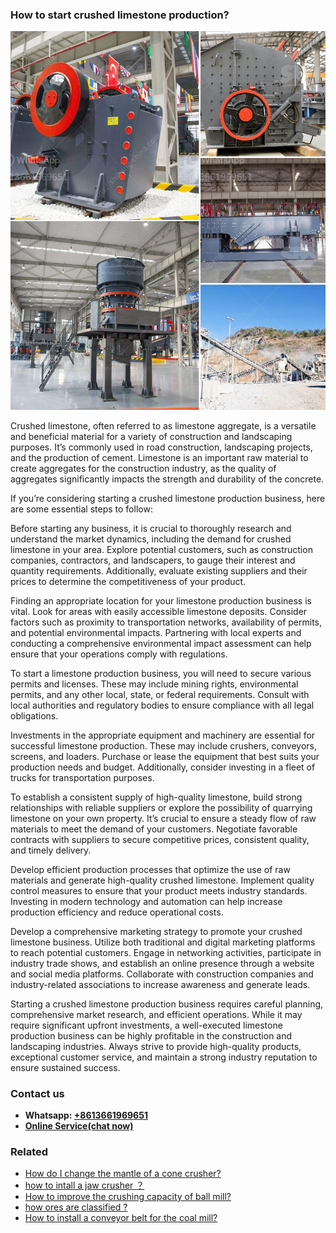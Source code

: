 <h3>How to start crushed limestone production?</h3><img src='1701746033.jpg' alt=''><p>Crushed limestone, often referred to as limestone aggregate, is a versatile and beneficial material for a variety of construction and landscaping purposes. It’s commonly used in road construction, landscaping projects, and the production of cement. Limestone is an important raw material to create aggregates for the construction industry, as the quality of aggregates significantly impacts the strength and durability of the concrete.</p><p>If you’re considering starting a crushed limestone production business, here are some essential steps to follow:</p><p>Before starting any business, it is crucial to thoroughly research and understand the market dynamics, including the demand for crushed limestone in your area. Explore potential customers, such as construction companies, contractors, and landscapers, to gauge their interest and quantity requirements. Additionally, evaluate existing suppliers and their prices to determine the competitiveness of your product.</p><p>Finding an appropriate location for your limestone production business is vital. Look for areas with easily accessible limestone deposits. Consider factors such as proximity to transportation networks, availability of permits, and potential environmental impacts. Partnering with local experts and conducting a comprehensive environmental impact assessment can help ensure that your operations comply with regulations.</p><p>To start a limestone production business, you will need to secure various permits and licenses. These may include mining rights, environmental permits, and any other local, state, or federal requirements. Consult with local authorities and regulatory bodies to ensure compliance with all legal obligations.</p><p>Investments in the appropriate equipment and machinery are essential for successful limestone production. These may include crushers, conveyors, screens, and loaders. Purchase or lease the equipment that best suits your production needs and budget. Additionally, consider investing in a fleet of trucks for transportation purposes.</p><p>To establish a consistent supply of high-quality limestone, build strong relationships with reliable suppliers or explore the possibility of quarrying limestone on your own property. It’s crucial to ensure a steady flow of raw materials to meet the demand of your customers. Negotiate favorable contracts with suppliers to secure competitive prices, consistent quality, and timely delivery.</p><p>Develop efficient production processes that optimize the use of raw materials and generate high-quality crushed limestone. Implement quality control measures to ensure that your product meets industry standards. Investing in modern technology and automation can help increase production efficiency and reduce operational costs.</p><p>Develop a comprehensive marketing strategy to promote your crushed limestone business. Utilize both traditional and digital marketing platforms to reach potential customers. Engage in networking activities, participate in industry trade shows, and establish an online presence through a website and social media platforms. Collaborate with construction companies and industry-related associations to increase awareness and generate leads.</p><p>Starting a crushed limestone production business requires careful planning, comprehensive market research, and efficient operations. While it may require significant upfront investments, a well-executed limestone production business can be highly profitable in the construction and landscaping industries. Always strive to provide high-quality products, exceptional customer service, and maintain a strong industry reputation to ensure sustained success.</p><h3>Contact us</h3><ul><li><strong>Whatsapp:&nbsp;<a href="https://wa.me/8613661969651">+8613661969651</a></strong></li><li><a href="https://swt.shibang-china.com/?git&amp;zhl&amp;How to start crushed limestone production"><strong>Online Service(chat now)</strong></a></li></ul><h3>Related</h3><ul><li><a href='How do I change the mantle of a cone crusher.md'>How do I change the mantle of a cone crusher?</a></li><li><a href='how to intall a jaw crusher ？.md'>how to intall a jaw crusher ？</a></li><li><a href='How to improve the crushing capacity of ball mill.md'>How to improve the crushing capacity of ball mill?</a></li><li><a href='how ores are classified .md'>how ores are classified ?</a></li><li><a href='How to install a conveyor belt for the coal mill.md'>How to install a conveyor belt for the coal mill?</a></li></ul>